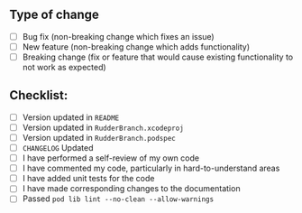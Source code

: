 ## Type of change
- [ ] Bug fix (non-breaking change which fixes an issue)
- [ ] New feature (non-breaking change which adds functionality)
- [ ] Breaking change (fix or feature that would cause existing functionality to not work as expected)
## Checklist:
- [ ] Version updated in `README`
- [ ] Version updated in `RudderBranch.xcodeproj`
- [ ] Version updated in `RudderBranch.podspec`
- [ ] `CHANGELOG` Updated
- [ ] I have performed a self-review of my own code
- [ ] I have commented my code, particularly in hard-to-understand areas
- [ ] I have added unit tests for the code
- [ ] I have made corresponding changes to the documentation
- [ ] Passed `pod lib lint --no-clean --allow-warnings`
